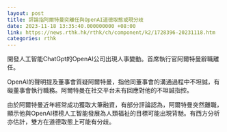 ```yaml
---
layout: post
title: 評論指阿爾特曼突離任與OpenAI道德取態或現分歧
date: 2023-11-18 13:35:40.000000000 +08:00
link: https://news.rthk.hk/rthk/ch/component/k2/1728396-20231118.htm
categories: rthk
---
```


開發人工智能ChatGpt的OpenAI公司出現人事變動。首席執行官阿爾特曼辭職離任。

OpenAI的聲明提及董事會質疑阿爾特曼，指他同董事會的溝通過程中不坦誠，有礙董事會執行職務。阿爾特曼在社交平台未有回應對他的不坦誠指控。

由於阿爾特曼近年經常成功獲取大筆融資，有部分評論認為，阿爾特曼突然離職，顯示他與OpenAI標榜人工智能發展為人類福祉的目標可能出現背馳。有西方分析亦估計，雙方在道德取態上可能有分歧。

